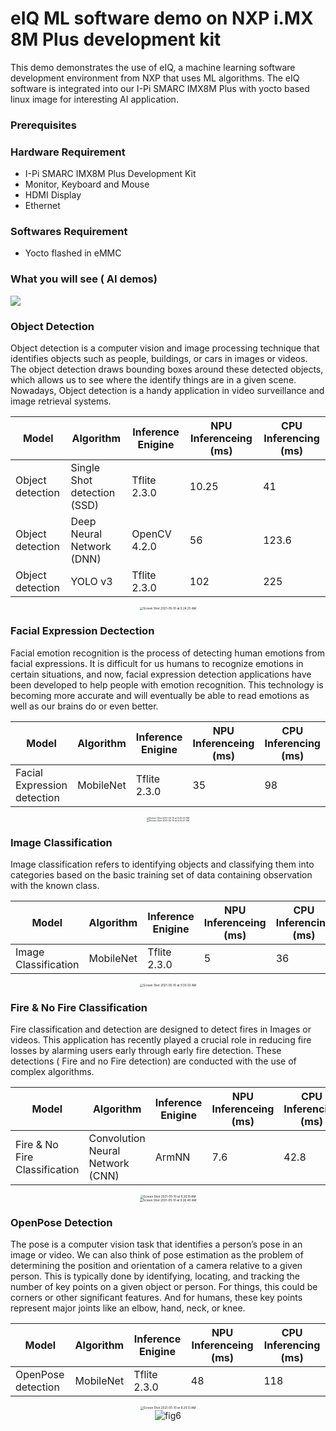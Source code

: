 <div class = "bullets">

# eIQ ML software demo on NXP i.MX 8M Plus development kit

This demo demonstrates the use of eIQ, a machine learning software development environment from NXP that uses ML algorithms. The eIQ software is integrated into our I-Pi SMARC IMX8M Plus with yocto based linux image for interesting AI application.

### Prerequisites

### Hardware Requirement

* I-Pi SMARC IMX8M Plus Development Kit
* Monitor, Keyboard and Mouse
* HDMI Display
* Ethernet

### Softwares Requirement
* Yocto flashed in eMMC

### What you will see ( AI demos)



<img src="eIQMLsoftwareDemo/fig1copy.PNG" />



### Object Detection 

Object detection is a computer vision and image processing technique that identifies objects such as people, buildings, or cars in images or videos. The object detection draws bounding boxes around these detected objects, which allows us to see where the identify things are in a given scene. Nowadays, Object detection is a handy application in video surveillance and image retrieval systems.

<center>

| Model       | Algorithm      | Inference Enigine | NPU Inferenceing (ms) | CPU Inferencing (ms)|
| --------------- |----------------------- |------------------------- |------------------------ |-------------------------- |
| Object detection        | Single Shot detection (SSD)  | Tflite 2.3.0 | 10.25 |41 |
| Object detection | Deep Neural Network (DNN) | OpenCV 4.2.0      | 56 | 123.6 |
| Object detection | YOLO v3 | Tflite 2.3.0 | 102 | 225 |

</center>

<center>
<img src="eIQMLsoftwareDemo/Screen Shot 2021-05-10 at 9.24.25 AM.png" alt="Screen Shot 2021-05-10 at 9.24.25 AM" style="zoom: 33%;" />


</center>

### Facial Expression Dectection

Facial emotion recognition is the process of detecting human emotions from facial expressions. It is difficult for us humans to recognize emotions in certain situations, and now,  facial expression detection applications have been developed to help people with emotion recognition. This technology is becoming more accurate and will eventually be able to read emotions as well as our brains do or even better. 


<center>

| Model                       | Algorithm | Inference Enigine | NPU Inferenceing (ms) | CPU Inferencing (ms) |
| --------------------------- | --------- | ----------------- | --------------------- | -------------------- |
| Facial Expression detection | MobileNet | Tflite 2.3.0      | 35                    | 98                   |

</center>

<center>

<img src="eIQMLsoftwareDemo/Screen Shot 2021-05-10 at 9.25.25 AM.png" alt="Screen Shot 2021-05-10 at 9.25.25 AM" style="zoom:25%;" />

</center>

<center>
<img src="eIQMLsoftwareDemo/Screen Shot 2021-05-10 at 9.25.57 AM.png" alt="Screen Shot 2021-05-10 at 9.25.57 AM" style="zoom:25%;" />


</center>


### Image Classification

Image classification refers to identifying objects and classifying them into categories based on the basic training set of data containing observation with the known class.
<center>

| Model                | Algorithm | Inference Enigine | NPU Inferenceing (ms) | CPU Inferencing (ms) |
| -------------------- | --------- | ----------------- | --------------------- | -------------------- |
| Image Classification | MobileNet | Tflite 2.3.0      | 5                     | 36                   |

</center>

<center>

<img src="eIQMLsoftwareDemo/Screen Shot 2021-05-10 at 9.30.33 AM.png" alt="Screen Shot 2021-05-10 at 9.30.33 AM" style="zoom: 33%;" />

</center>

### Fire & No Fire Classification

Fire classification and detection are designed to detect fires in Images or videos. This application has recently played a crucial role in reducing fire losses by alarming users early through early fire detection. These detections ( Fire and no Fire detection) are conducted with the use of complex algorithms.

<center>

| Model                         | Algorithm                        | Inference Enigine | NPU Inferenceing (ms) | CPU Inferencing (ms) |
| ----------------------------- | -------------------------------- | ----------------- | --------------------- | -------------------- |
| Fire & No Fire Classification | Convolution Neural Network (CNN) | ArmNN             | 7.6                   | 42.8                 |

</center>

<center>

<img src="eIQMLsoftwareDemo/Screen Shot 2021-05-10 at 9.26.19 AM.png" alt="Screen Shot 2021-05-10 at 9.26.19 AM" style="zoom: 33%;" />

</center>

<center>

<img src="eIQMLsoftwareDemo/Screen Shot 2021-05-10 at 9.26.40 AM.png" alt="Screen Shot 2021-05-10 at 9.26.40 AM" style="zoom: 33%;" />

</center>

### OpenPose Detection

The pose is a computer vision task that identifies a person’s pose in an image or video. We can also think of pose estimation as the problem of determining the position and orientation of a camera relative to a given person. This is typically done by identifying, locating, and tracking the number of key points on a given object or person. For things, this could be corners or other significant features. And for humans, these key points represent major joints like an elbow, hand, neck, or knee.

<center>

| Model              | Algorithm | Inference Enigine | NPU Inferenceing (ms) | CPU Inferencing (ms) |
| ------------------ | --------- | ----------------- | --------------------- | -------------------- |
| OpenPose detection | MobileNet | Tflite 2.3.0      | 48                    | 118                  |

</center>

<center>
<img src="eIQMLsoftwareDemo/Screen Shot 2021-05-10 at 9.29.13 AM.png" alt="Screen Shot 2021-05-10 at 9.29.13 AM" style="zoom: 33%;" />



<center>
<img src="eIQMLsoftwareDemo/fig6.PNG" alt="fig6"  />
</center>



</div>